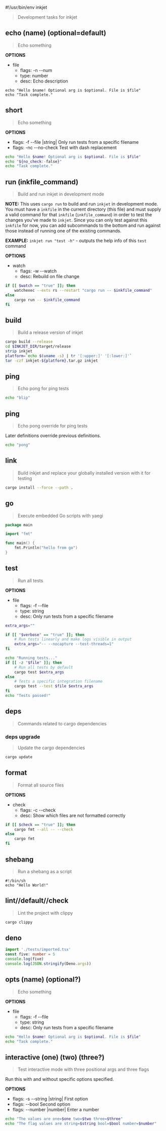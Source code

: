 #!/usr/bin/env inkjet

> Development tasks for inkjet

## echo (name) (optional=default)

> Echo something

**OPTIONS**

- file
  - flags: -n --num
  - type: number
  - desc: Echo description

```
echo "Hello $name! Optional arg is $optional. File is $file"
echo "Task complete."
```

## short

> Echo something

**OPTIONS**

- flags: -f --file |string| Only run tests from a specific filename
- flags: -nc --no-check Test with dash replacement

```sh
echo "Hello $name! Optional arg is $optional. File is $file"
echo "${no_check:-false}"
echo "Task complete."
```

## run (inkfile_command)

> Build and run inkjet in development mode

**NOTE:** This uses `cargo run` to build and run `inkjet` in development mode. You must have a `inkfile` in the current directory (this file) and must supply a valid command for that `inkfile` (`inkfile_command`) in order to test the changes you've made to `inkjet`. Since you can only test against this `inkfile` for now, you can add subcommands to the bottom and run against those instead of running one of the existing commands.

**EXAMPLE:** `inkjet run "test -h"` - outputs the help info of this `test` command

**OPTIONS**

- watch
  - flags: -w --watch
  - desc: Rebuild on file change

```bash
if [[ $watch == "true" ]]; then
    watchexec --exts rs --restart "cargo run -- $inkfile_command"
else
    cargo run -- $inkfile_command
fi
```

## build

> Build a release version of inkjet

```bash
cargo build --release
cd $INKJET_DIR/target/release
strip inkjet
platform=`echo $(uname -s) | tr '[:upper:]' '[:lower:]'`
tar -czf inkjet-${platform}.tar.gz inkjet
```

## ping

> Echo pong for ping tests

```sh
echo "blip"
```

## ping

> Echo pong override for ping tests

Later definitions override previous definitions.

```sh
echo "pong"
```

## link

> Build inkjet and replace your globally installed version with it for testing

```bash
cargo install --force --path .
```

## go

> Execute embedded Go scripts with yaegi

```go
package main

import "fmt"

func main() {
	fmt.Println("hello from go")
}
```

## test

> Run all tests

**OPTIONS**

- file
  - flags: -f --file
  - type: string
  - desc: Only run tests from a specific filename

```bash
extra_args=""

if [[ "$verbose" == "true" ]]; then
    # Run tests linearly and make logs visible in output
    extra_args="-- --nocapture --test-threads=1"
fi

echo "Running tests..."
if [[ -z "$file" ]]; then
    # Run all tests by default
    cargo test $extra_args
else
    # Tests a specific integration filename
    cargo test --test $file $extra_args
fi
echo "Tests passed!"
```

## deps

> Commands related to cargo dependencies

### deps upgrade

> Update the cargo dependencies

```bash
cargo update
```

## format

> Format all source files

**OPTIONS**

- check
  - flags: -c --check
  - desc: Show which files are not formatted correctly

```bash
if [[ $check == "true" ]]; then
    cargo fmt --all -- --check
else
    cargo fmt
fi
```

## shebang

> Run a shebang as a script

```
#!/bin/sh
echo "Hello World!"
```

## lint//default//check

> Lint the project with clippy

```bash
cargo clippy
```

## deno

```ts
import './tests/imported.tsx'
const five: number = 5
console.log(five)
console.log(JSON.stringify(Deno.args))
```

## opts (name) (optional?)

> Echo something

**OPTIONS**

- file
  - flags: -f --file
  - type: string
  - desc: Only run tests from a specific filename

```sh
echo "Hello $name! Optional arg is $optional. File is $file"
echo "Task complete."
```

## interactive (one) (two) (three?)

> Test interactive mode with three positional args and three flags

Run this with and without specific options specified.

**OPTIONS**

- flags: -s --string |string| First option
- flags: --bool Second option
- flags: --number |number| Enter a number

```sh
echo "The values are one=$one two=$two three=$three"
echo "The flag values are string=$string bool=$bool number=$number"
```
